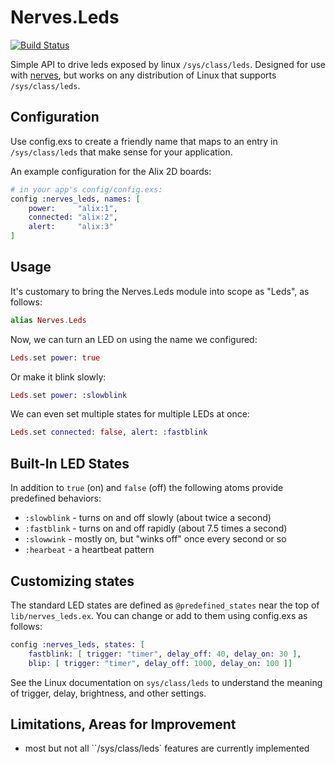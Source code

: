 Nerves.Leds
===========
[![Build Status](https://travis-ci.org/nerves-project/nerves_io_led.svg?branch=master)](https://travis-ci.org/nerves-project/nerves_leds)

Simple API to drive leds exposed by linux `/sys/class/leds`.
Designed for use with [nerves](http://nerves-project.org/),
but works on any distribution of Linux that supports `/sys/class/leds`.

## Configuration

Use config.exs to create a friendly name that maps to an entry in
`/sys/class/leds` that make sense for your application.

An example configuration for the Alix 2D boards:

```elixir
# in your app's config/config.exs:
config :nerves_leds, names: [
	power:     "alix:1",
	connected: "alix:2",
	alert:     "alix:3"
]
```
## Usage

It's customary to bring the Nerves.Leds module into scope as "Leds", as follows:
```elixir
alias Nerves.Leds
```
Now, we can turn an LED on using the name we configured:
```elixir
Leds.set power: true
```
Or make it blink slowly:
```elixir
Leds.set power: :slowblink
```
We can even set multiple states for multiple LEDs at once:
```elixir
Leds.set connected: false, alert: :fastblink
```
## Built-In LED States

In addition to `true` (on) and `false` (off) the following atoms provide predefined
behaviors:

- `:slowblink` - turns on and off slowly (about twice a second)
- `:fastblink` - turns on and off rapidly (about 7.5 times a second)
- `:slowwink` - mostly on, but "winks off" once every second or so
- `:hearbeat` - a heartbeat pattern

## Customizing states

The standard LED states are defined as `@predefined_states` near the top of
`lib/nerves_leds.ex`. You can change or add to them using config.exs as
follows:

```elixir
config :nerves_leds, states: [
	fastblink: [ trigger: "timer", delay_off: 40, delay_on: 30 ],
	blip: [ trigger: "timer", delay_off: 1000, delay_on: 100 ]]
```

See the Linux documentation on `sys/class/leds` to understand the meaning of
trigger, delay, brightness, and other settings.

## Limitations, Areas for Improvement

- most but not all ``/sys/class/leds` features are currently implemented
